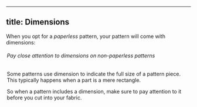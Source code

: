 ***

## title: Dimensions

When you opt for a *paperless* pattern, your pattern will come with dimensions:

<Legend part="dimension" caption="An example of a dimension on a pattern" />

<Tip>

###### Pay close attention to dimensions on non-paperless patterns

Some patterns use dimension to indicate the full size of a pattern piece.
This typically happens when a part is a mere rectangle.

So when a pattern includes a dimension, make sure to pay attention to it before you cut into your fabric. </Tip>
